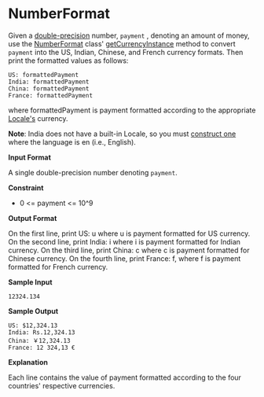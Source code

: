 # NumberFormat

Given a [double-precision](https://en.wikipedia.org/wiki/Double-precision_floating-point_format) number, `payment` , denoting an amount of money, use the [NumberFormat](https://docs.oracle.com/javase/8/docs/api/java/text/NumberFormat.html) class' [getCurrencyInstance](https://docs.oracle.com/javase/8/docs/api/java/text/NumberFormat.html#getCurrencyInstance-java.util.Locale-) method to convert `payment`  into the US, Indian, Chinese, and French currency formats. Then print the formatted values as follows:

```
US: formattedPayment
India: formattedPayment
China: formattedPayment
France: formattedPayment
```

where formattedPayment is payment formatted according to the appropriate [Locale's](https://docs.oracle.com/javase/8/docs/api/java/util/Locale.html) currency.

**Note**: India does not have a built-in Locale, so you must [construct one](https://docs.oracle.com/javase/8/docs/api/java/util/Locale.html#Locale-java.lang.String-java.lang.String-) where the language is en (i.e., English).

**Input Format**

A single double-precision number denoting `payment`.

**Constraint**

- 0 <= payment <= 10^9

**Output Format**

On the first line, print US: u where u is payment formatted for US currency.
On the second line, print India: i where i is payment formatted for Indian currency.
On the third line, print China: c where c is payment formatted for Chinese currency.
On the fourth line, print France: f, where f is payment formatted for French currency.

**Sample Input**
```
12324.134
```

**Sample Output**

```
US: $12,324.13
India: Rs.12,324.13
China: ￥12,324.13
France: 12 324,13 €
```

**Explanation**

Each line contains the value of payment formatted according to the four countries' respective currencies.